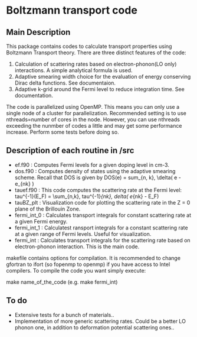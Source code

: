 # Boltzmann transport code
## Main Description
This package contains codes to calculate transport properties using Boltzmann Transport theory. 
There are three distinct features of the code:

1. Calculation of scattering rates based on electron-phonon(LO only) interactions. A simple analytical formula is used.
2. Adaptive smearing width choice for the evaluation of energy conserving Dirac delta functions. See documentaion.
3. Adaptive k-grid around the Fermi level to reduce integration time. See documentation.

The code is parallelized using OpenMP. This means you can only use a single node of a cluster for parallelization. Recommended setting is to use nthreads=number of cores in the node. However, you can use nthreads exceeding the nunmber of codes a little and may get some performance increase. Perform some tests before doing so. 

## Description of each routine in /src
* ef.f90 : Computes Fermi levels for a given doping level in cm-3. 
* dos.f90 : Computes density of states using the adaptive smearing scheme. Recall that DOS is given by
  DOS(e) = sum_{n, k}\, \delta( e - e_{nk} )
* tauef.f90 : This code computes the scattering rate at the Fermi level:
  tau^{-1}(E_F) = \sum_{n,k}\, tau^{-1}_{nk}\, delta( e_{nk} - E_F)
* tauBZ_plt : Visualization code for plotting the scattering rate in the Z = 0 plane of the Brillouin Zone.
* fermi_int_0 : Calculates transport integrals for constant scattering rate at a given Fermi energy.
* fermi_int_1 : Calculatest ransport integrals for a constant scattering rate at a given range of Fermi levels. Useful for visualization.
* fermi_int : Calculates transport integrals for the scattering rate based on electron-phonon interaction. This is the main code. 

makefile contains options for compilation. It is recommended to change gfortran to ifort (so fopenmp to openmp) if you have access to Intel compilers. To compile the code you want simply execute:

make name_of_the_code (e.g. make fermi_int)

## To do
* Extensive tests for a bunch of materials..
* Implementation of more generic scattering rates. Could be a better LO phonon one, in addition to deformation potential scattering ones..
